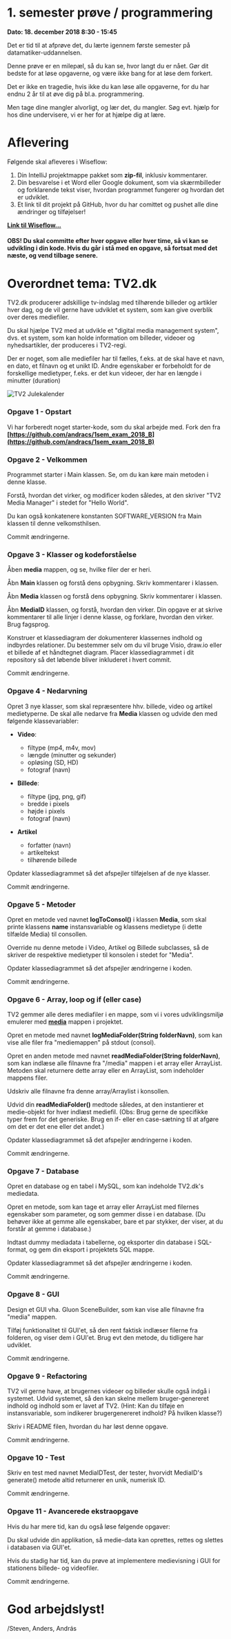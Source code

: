 # 1. semester prøve / programmering

**Dato: 18. december 2018 8:30 - 15:45**

Det er tid til at afprøve det, du lærte igennem første semester på datamatiker-uddannelsen. 

Denne prøve er en milepæl, så du kan se, hvor langt du er nået. Gør dit bedste for at løse opgaverne, og være ikke bang for at løse dem forkert. 

Det er ikke en tragedie, hvis ikke du kan løse alle opgaverne, for du har endnu 2 år til at øve dig på bl.a. programmering.

Men tage dine mangler alvorligt, og lær det, du mangler. Søg evt. hjælp for hos dine undervisere, vi er her for at hjælpe dig at lære. 

# Aflevering 
Følgende skal afleveres i Wiseflow:

1. Din IntelliJ projektmappe pakket som **zip-fil**, inklusiv kommentarer. 
2. Din besvarelse i et Word eller Google dokument, som via skærmbilleder og forklarende tekst viser, hvordan programmet fungerer og hvordan det er udviklet. 
3. Et link til dit projekt på GitHub, hvor du har comittet og pushet alle dine ændringer og tilføjelser!

**[Link til Wiseflow...](https://europe.wiseflow.net/manager/display.php?id=1093138)**

#### OBS! Du skal committe efter hver opgave eller hver time, så vi kan  se udvikling i din kode. Hvis du går i stå med en opgave, så fortsat med det næste, og vend tilbage senere.

# Overordnet tema: TV2.dk

TV2.dk producerer adskillige tv-indslag med tilhørende billeder og artikler hver dag, og de vil gerne have udviklet et system, som kan give overblik over deres mediefiler.

Du skal hjælpe TV2 med at udvikle et "digital media management system", dvs. et system, som kan holde information om billeder, videoer og nyhedsartikler, der produceres i TV2-regi.

Der er noget, som alle mediefiler har til fælles, f.eks. at de skal have et navn, en dato, et filnavn og et unikt ID. Andre egenskaber er forbeholdt for de forskellige medietyper, f.eks. er det kun videoer, der har en længde i minutter (duration) 

![TV2 Julekalender](https://raw.githubusercontent.com/andracs/1sem_exam_2018_B/master/media/julekalender.jpg?token=AFRFt8DcAs71apBBmpv7KY-tnuBLupSBks5cF5lIwA%3D%3D)


### Opgave 1 - Opstart

Vi har forberedt noget starter-kode, som du skal arbejde med. Fork den fra **[https://github.com/andracs/1sem_exam_2018_B](https://github.com/andracs/1sem_exam_2018_B)**

### Opgave 2 - Velkommen
Programmet starter i Main klassen. Se, om du kan køre main metoden i denne klasse. 

Forstå, hvordan det virker, og modificer koden således, at den skriver "TV2 Media Manager" i stedet for "Hello World". 

Du kan også konkatenere konstanten SOFTWARE_VERSION fra Main klassen til denne velkomsthilsen.

Commit ændringerne.

### Opgave 3 - Klasser og kodeforståelse
Åben **media** mappen, og se, hvilke filer der er heri. 

Åbn **Main** klassen og forstå dens opbygning. Skriv  kommentarer i klassen.

Åbn **Media** klassen og forstå dens opbygning.  Skriv  kommentarer i klassen.

Åbn **MediaID** klassen, og forstå, hvordan den virker. Din opgave er at skrive kommentarer til alle linjer i denne klasse, og forklare, hvordan den virker. Brug fagsprog.

Konstruer et klassediagram der dokumenterer klassernes indhold og indbyrdes relationer. Du bestemmer selv om du vil bruge Visio, draw.io eller et billede af et håndtegnet diagram. Placer klassediagrammet i dit repository så det løbende bliver inkluderet i hvert commit.

Commit ændringerne.

### Opgave 4 - Nedarvning
Opret 3 nye klasser, som skal repræsentere hhv. billede, video og artikel medietyperne. De skal alle nedarve fra **Media** klassen og udvide den med følgende klassevariabler:

- __Video__:
  - filtype (mp4, m4v, mov)
  - længde (minutter og sekunder)
  - opløsing (SD, HD)
  - fotograf (navn)
 
- __Billede__:
  - filtype (jpg, png, gif)
  - bredde i pixels
  - højde i pixels
  - fotograf (navn)
 
- __Artikel__
  - forfatter (navn)
  - artikeltekst
  - tilhørende billede 
  
 Opdater klassediagrammet så det afspejler tilføjelsen af de nye klasser.
 
 Commit ændringerne.
  

### Opgave 5 - Metoder
Opret en metode ved navnet **logToConsol()** i klassen **Media**, som skal printe klassens **name** instansvariable  og klassens medietype (i dette tilfælde Media) til consollen.

Override nu denne metode i Video, Artikel og Billede subclasses, så de skriver de respektive medietyper til konsolen i stedet for "Media".

Opdater klassediagrammet så det afspejler ændringerne i koden.

Commit ændringerne.

### Opgave 6 - Array, loop og if (eller case) 
TV2 gemmer alle deres mediafiler i en mappe, som vi i vores udviklingsmiljø emulerer med **[media](https://github.com/andracs/1sem_exam_2018_B/tree/master/media)** mappen i projektet.

Opret en metode med navnet **logMediaFolder(String folderNavn)**, som kan vise alle filer fra "mediemappen" på stdout (consol).

Opret en anden metode med navnet **readMediaFolder(String folderNavn)**, som kan indlæse alle filnavne fra "/media" mappen i et array eller ArrayList. Metoden skal returnere dette array eller en ArrayList, som indeholder mappens filer. 

Udskriv alle filnavne fra denne array/Arraylist i konsollen.

Udvid din **readMediaFolder()** medtode således, at den instantierer et medie-objekt for hver indlæst mediefil. (Obs: Brug gerne de specifikke typer frem for det generiske. Brug en if- eller en case-sætning til at afgøre om det er det ene eller det andet.)

Opdater klassediagrammet så det afspejler ændringerne i koden.

Commit ændringerne.

### Opgave 7 - Database
Opret en database og en tabel i MySQL, som kan indeholde TV2.dk's mediedata. 

Opret en metode, som kan tage et array eller ArrayList med filernes egenskaber som parameter, og som gemmer disse i en database. (Du behøver ikke at gemme alle egenskaber, bare et par stykker, der viser, at du forstår at gemme i database.)

Indtast dummy mediadata i tabellerne, og eksporter din database i SQL-format, og gem din eksport i projektets SQL mappe. 

Opdater klassediagrammet så det afspejler ændringerne i koden.

Commit ændringerne.

### Opgave 8 - GUI
Design et GUI vha. Gluon SceneBuilder, som kan vise alle filnavne fra "media" mappen. 

Tilføj funktionalitet til GUI'et, så den rent faktisk indlæser filerne fra folderen, og viser dem i GUI'et. Brug evt den metode, du tidligere har udviklet. 

Commit ændringerne.
 
### Opgave 9 - Refactoring 
TV2 vil gerne have, at brugernes videoer og billeder skulle også indgå i systemet. Udvid systemet, så den kan skelne mellem bruger-genereret indhold og indhold som er lavet af TV2. (Hint: Kan du tilføje en instansvariable, som indikerer brugergenereret indhold? På hvilken klasse?)

Skriv i README filen, hvordan du har løst denne opgave. 

Commit ændringerne.

### Opgave 10 - Test
Skriv en test med navnet MediaIDTest, der tester, hvorvidt MediaID's generate() metode altid returnerer en unik, numerisk ID. 

Commit ændringerne.

### Opgave 11 - Avancerede ekstraopgave
Hvis du har mere tid, kan du også løse følgende opgaver:

Du skal udvide din applikation, så medie-data kan oprettes, rettes og slettes i databasen via GUI'et.

Hvis du stadig har tid, kan du prøve at implementere medievisning i GUI for stationens billede- og videofiler. 

Commit ændringerne.
 

# God arbejdslyst! 
/Steven, Anders, András 
